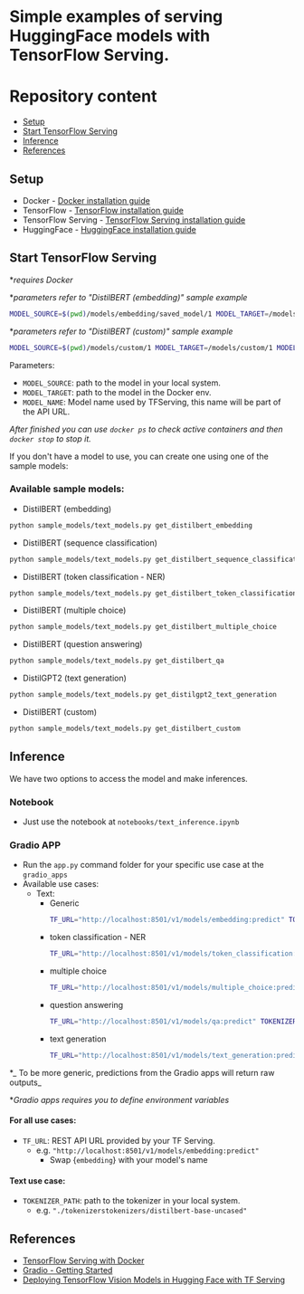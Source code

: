 # Simple examples of serving HuggingFace models with TensorFlow Serving.

# Repository content
- [Setup](#setup)
- [Start TensorFlow Serving](#start-tensorflow-serving)
- [Inference](#inference)
- [References](#references)

## Setup
- Docker - [Docker installation guide](https://help.github.com/en/github/getting-started-with-github/set-up-git)
- TensorFlow - [TensorFlow installation guide](https://www.tensorflow.org/install)
- TensorFlow Serving - [TensorFlow Serving installation guide](https://www.tensorflow.org/tfx/serving/docker)
- HuggingFace - [HuggingFace installation guide](https://huggingface.co/docs/transformers/installation)

## Start TensorFlow Serving
*_requires Docker_

*_parameters refer to "DistilBERT (embedding)" sample example_

```bash
MODEL_SOURCE=$(pwd)/models/embedding/saved_model/1 MODEL_TARGET=/models/embedding/1 MODEL_NAME=embedding sh scripts/start_tf_serving.sh
```

*_parameters refer to "DistilBERT (custom)" sample example_

```bash
MODEL_SOURCE=$(pwd)/models/custom/1 MODEL_TARGET=/models/custom/1 MODEL_NAME=custom sh scripts/start_tf_serving.sh
```
Parameters:
- `MODEL_SOURCE`: path to the model in your local system.
- `MODEL_TARGET`: path to the model in the Docker env.
- `MODEL_NAME`: Model name used by TFServing, this name will be part of the API URL.

_After finished you can use `docker ps` to check active containers and then `docker stop` to stop it._

If you don't have a model to use, you can create one using one of the sample models:

### Available sample models:
- DistilBERT (embedding)
```bash
python sample_models/text_models.py get_distilbert_embedding
```
- DistilBERT (sequence classification)
```bash
python sample_models/text_models.py get_distilbert_sequence_classification
```
- DistilBERT (token classification - NER)
```bash
python sample_models/text_models.py get_distilbert_token_classification
```
- DistilBERT (multiple choice)
```bash
python sample_models/text_models.py get_distilbert_multiple_choice
```
- DistilBERT (question answering)
```bash
python sample_models/text_models.py get_distilbert_qa
```
- DistilGPT2 (text generation)
```bash
python sample_models/text_models.py get_distilgpt2_text_generation
```
- DistilBERT (custom)
```bash
python sample_models/text_models.py get_distilbert_custom
```

## Inference
We have two options to access the model and make inferences.

### Notebook
 - Just use the notebook at `notebooks/text_inference.ipynb`

### Gradio APP
- Run the `app.py` command folder for your specific use case at the `gradio_apps`
- Available use cases:
  - Text:
    - Generic
      ```bash
      TF_URL="http://localhost:8501/v1/models/embedding:predict" TOKENIZER_PATH="./tokenizers/distilbert-base-uncased" python gradio_apps/text_app.py
      ```
    - token classification - NER
      ```bash
      TF_URL="http://localhost:8501/v1/models/token_classification:predict" TOKENIZER_PATH="./tokenizers/distilbert-base-uncased" python gradio_apps/text_ner_app.py
      ```
    - multiple choice
      ```bash
      TF_URL="http://localhost:8501/v1/models/multiple_choice:predict" TOKENIZER_PATH="./tokenizers/distilbert-base-uncased" python gradio_apps/text_multiple_choice_app.py
      ```
    - question answering
      ```bash
      TF_URL="http://localhost:8501/v1/models/qa:predict" TOKENIZER_PATH="./tokenizers/distilbert-base-uncased" python gradio_apps/text_qa_app.py
      ```
    - text generation
      ```bash
      TF_URL="http://localhost:8501/v1/models/text_generation:predict" TOKENIZER_PATH="./tokenizers/distilgpt2" python gradio_apps/text_generation_app.py
      ```

 *_ To be more generic, predictions from the Gradio apps will return raw outputs_
 
 *_Gradio apps requires you to define environment variables_
 
 #### For all use cases:
 - `TF_URL`: REST API URL provided by your TF Serving.
   - e.g. `"http://localhost:8501/v1/models/embedding:predict"`
     - Swap {`embedding`} with your model's name
 
 #### Text use case:
 - `TOKENIZER_PATH`: path to the tokenizer in your local system.
   - e.g. `"./tokenizerstokenizers/distilbert-base-uncased"`

## References
- [TensorFlow Serving with Docker](https://www.tensorflow.org/tfx/serving/docker#creating_your_own_serving_image)
- [Gradio - Getting Started](https://gradio.app/getting_started/)
- [Deploying TensorFlow Vision Models in Hugging Face with TF Serving](https://huggingface.co/blog/tf-serving-vision)
